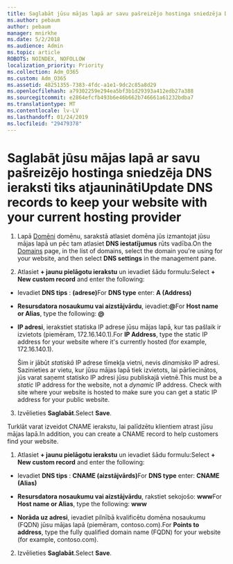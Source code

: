 ```yaml
---
title: Saglabāt jūsu mājas lapā ar savu pašreizējo hostinga sniedzēja DNS ieraksti tiks atjaunināti
ms.author: pebaum
author: pebaum
manager: mnirkhe
ms.date: 5/2/2018
ms.audience: Admin
ms.topic: article
ROBOTS: NOINDEX, NOFOLLOW
localization_priority: Priority
ms.collection: Adm_O365
ms.custom: Adm_O365
ms.assetid: 48251355-7383-4fdc-a1e1-9dc2c85a8d29
ms.openlocfilehash: a79302259e294ea5bf3b1d29393a412edb27a388
ms.sourcegitcommit: e2864efcfb493b6e46b662b746661a61232bdba7
ms.translationtype: MT
ms.contentlocale: lv-LV
ms.lasthandoff: 01/24/2019
ms.locfileid: "29479378"
---
```

# <a name="update-dns-records-to-keep-your-website-with-your-current-hosting-provider"></a><span data-ttu-id="1a06a-102">Saglabāt jūsu mājas lapā ar savu pašreizējo hostinga sniedzēja DNS ieraksti tiks atjaunināti</span><span class="sxs-lookup"><span data-stu-id="1a06a-102">Update DNS records to keep your website with your current hosting provider</span></span>

1. <span data-ttu-id="1a06a-103">Lapā [Domēni](https://portal.office.com/adminportal/home#/Domains) domēnu, sarakstā atlasiet domēna jūs izmantojat jūsu mājas lapā un pēc tam atlasiet **DNS iestatījumus** rūts vadība.</span><span class="sxs-lookup"><span data-stu-id="1a06a-103">On the [Domains](https://portal.office.com/adminportal/home#/Domains) page, in the list of domains, select the domain you're using for your website, and then select **DNS settings** in the management pane.</span></span> 
    
2. <span data-ttu-id="1a06a-104">Atlasiet **+ jaunu pielāgotu ierakstu** un ievadiet šādu formulu:</span><span class="sxs-lookup"><span data-stu-id="1a06a-104">Select **+ New custom record** and enter the following:</span></span> 
    
  - <span data-ttu-id="1a06a-105">Ievadiet **DNS tips** : **(adrese)**</span><span class="sxs-lookup"><span data-stu-id="1a06a-105">For **DNS type** enter: **A (Address)**</span></span>
    
  - <span data-ttu-id="1a06a-106">**Resursdatora nosaukumu vai aizstājvārdu**, ievadiet:**@**</span><span class="sxs-lookup"><span data-stu-id="1a06a-106">For **Host name or Alias**, type the following: **@**</span></span>
    
  - <span data-ttu-id="1a06a-107">**IP adresi**, ierakstiet statiska IP adrese jūsu mājas lapā, kur tas pašlaik ir izvietots (piemēram, 172.16.140.1).</span><span class="sxs-lookup"><span data-stu-id="1a06a-107">For **IP Address**, type the static IP address for your website where it's currently hosted (for example, 172.16.140.1).</span></span> 
    
    <span data-ttu-id="1a06a-p101">Šim ir jābūt *statiskā* IP adrese tīmekļa vietni, nevis *dinamisko* IP adresi. Sazinieties ar vietu, kur jūsu mājas lapā tiek izvietots, lai pārliecinātos, jūs varat saņemt statisko IP adresi jūsu publiskajā vietnē.</span><span class="sxs-lookup"><span data-stu-id="1a06a-p101">This must be a  *static*  IP address for the website, not a  *dynamic*  IP address. Check with site where your website is hosted to make sure you can get a static IP address for your public website.</span></span> 
    
3. <span data-ttu-id="1a06a-110">Izvēlieties **Saglabāt**.</span><span class="sxs-lookup"><span data-stu-id="1a06a-110">Select **Save**.</span></span> 
    
<span data-ttu-id="1a06a-111">Turklāt varat izveidot CNAME ierakstu, lai palīdzētu klientiem atrast jūsu mājas lapā.</span><span class="sxs-lookup"><span data-stu-id="1a06a-111">In addition, you can create a CNAME record to help customers find your website.</span></span>
  
1. <span data-ttu-id="1a06a-112">Atlasiet **+ jaunu pielāgotu ierakstu** un ievadiet šādu formulu:</span><span class="sxs-lookup"><span data-stu-id="1a06a-112">Select **+ New custom record** and enter the following:</span></span> 
    
  - <span data-ttu-id="1a06a-113">Ievadiet **DNS tips** : **CNAME (aizstājvārds)**</span><span class="sxs-lookup"><span data-stu-id="1a06a-113">For **DNS type** enter: **CNAME (Alias)**</span></span>
    
  - <span data-ttu-id="1a06a-114">**Resursdatora nosaukumu vai aizstājvārdu**, rakstiet sekojošo: **www**</span><span class="sxs-lookup"><span data-stu-id="1a06a-114">For **Host name or Alias**, type the following: **www**</span></span>
    
  - <span data-ttu-id="1a06a-115">**Norāda uz adresi**, ievadiet pilnībā kvalificētu domēna nosaukumu (FQDN) jūsu mājas lapā (piemēram, contoso.com).</span><span class="sxs-lookup"><span data-stu-id="1a06a-115">For **Points to address**, type the fully qualified domain name (FQDN) for your website (for example, contoso.com).</span></span> 
    
2. <span data-ttu-id="1a06a-116">Izvēlieties **Saglabāt**.</span><span class="sxs-lookup"><span data-stu-id="1a06a-116">Select **Save**.</span></span> 
    

